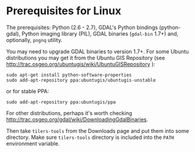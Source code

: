 # Prerequisites for Linux

The prerequisites: Python (2.6 - 2.7), GDAL's Python bindings (python-gdal), Python imaging library (PIL), GDAL binaries (`gdal-bin` 1.7+) and, optionally, `pngnq` utility.

You may need to upgrade GDAL binaries to version 1.7+. For some Ubuntu distributions you may get it from the Ubuntu GIS Repository (see <http://trac.osgeo.org/ubuntugis/wiki/UbuntuGISRepository> ):

    sudo apt-get install python-software-properties
    sudo add-apt-repository ppa:ubuntugis/ubuntugis-unstable

or for stable PPA:

    sudo add-apt-repository ppa:ubuntugis/ppa

For other distributions, perhaps it's worth checking <http://trac.osgeo.org/gdal/wiki/DownloadingGdalBinaries>.

Then take `tilers-tools` from the Downloads page and put them into some directory. Make sure `tilers-tools` directory is included into the `PATH` environment variable.
